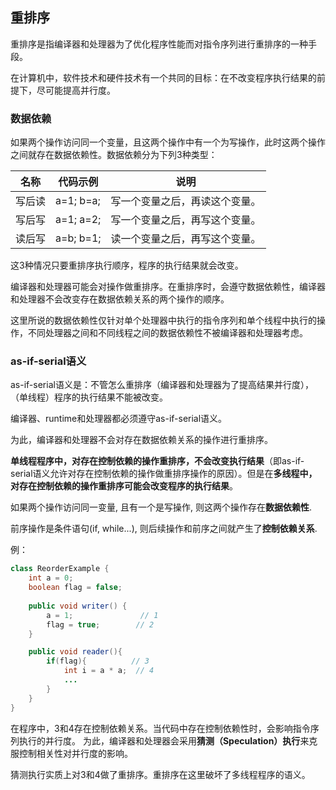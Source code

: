 ## 重排序

重排序是指编译器和处理器为了优化程序性能而对指令序列进行重排序的一种手段。

在计算机中，软件技术和硬件技术有一个共同的目标：在不改变程序执行结果的前提下，尽可能提高并行度。

### 数据依赖

如果两个操作访问同一个变量，且这两个操作中有一个为写操作，此时这两个操作之间就存在数据依赖性。数据依赖分为下列3种类型：

| 名称 | 代码示例 | 说明 |
| --- | --- | --- |
| 写后读 | a=1; b=a; | 写一个变量之后，再读这个变量。 | 
| 写后写 | a=1; a=2; | 写一个变量之后，再写这个变量。 |
| 读后写 | a=b; b=1; | 读一个变量之后，再写这个变量。 |

这3种情况只要重排序执行顺序，程序的执行结果就会改变。

编译器和处理器可能会对操作做重排序。在重排序时，会遵守数据依赖性，编译器和处理器不会改变存在数据依赖关系的两个操作的顺序。

这里所说的数据依赖性仅针对单个处理器中执行的指令序列和单个线程中执行的操作，不同处理器之间和不同线程之间的数据依赖性不被编译器和处理器考虑。

### as-if-serial语义

as-if-serial语义是：不管怎么重排序（编译器和处理器为了提高结果并行度），（单线程）程序的执行结果不能被改变。

编译器、runtime和处理器都必须遵守as-if-serial语义。

为此，编译器和处理器不会对存在数据依赖关系的操作进行重排序。

**单线程程序中，对存在控制依赖的操作重排序，不会改变执行结果**（即as-if-serial语义允许对存在控制依赖的操作做重排序操作的原因）。但是在**多线程中，对存在控制依赖的操作重排序可能会改变程序的执行结果**。

如果两个操作访问同一变量, 且有一个是写操作, 则这两个操作存在**数据依赖性**.

前序操作是条件语句(if, while...), 则后续操作和前序之间就产生了**控制依赖关系**.

例：
```java
class ReorderExample {
    int a = 0;
    boolean flag = false;
    
    public void writer() {
        a = 1;               // 1
        flag = true;        // 2
    }

    public void reader(){
        if(flag){          // 3  
            int i = a * a;  // 4
            ...
        }
    }
}
```
在程序中，3和4存在控制依赖关系。当代码中存在控制依赖性时，会影响指令序列执行的并行度。
为此，编译器和处理器会采用**猜测（Speculation）执行**来克服控制相关性对并行度的影响。

猜测执行实质上对3和4做了重排序。重排序在这里破坏了多线程程序的语义。


